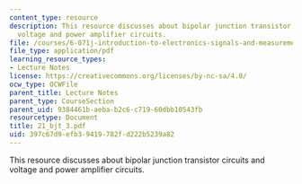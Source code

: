 ```yaml
---
content_type: resource
description: This resource discusses about bipolar junction transistor circuits and
  voltage and power amplifier circuits.
file: /courses/6-071j-introduction-to-electronics-signals-and-measurement-spring-2006/397c67d9efb39419782fd222b5239a82_21_bjt_3.pdf
file_type: application/pdf
learning_resource_types:
- Lecture Notes
license: https://creativecommons.org/licenses/by-nc-sa/4.0/
ocw_type: OCWFile
parent_title: Lecture Notes
parent_type: CourseSection
parent_uid: 9384461b-aeba-b2c6-c719-60dbb10543fb
resourcetype: Document
title: 21_bjt_3.pdf
uid: 397c67d9-efb3-9419-782f-d222b5239a82
---
```

This resource discusses about bipolar junction transistor circuits and voltage and power amplifier circuits.